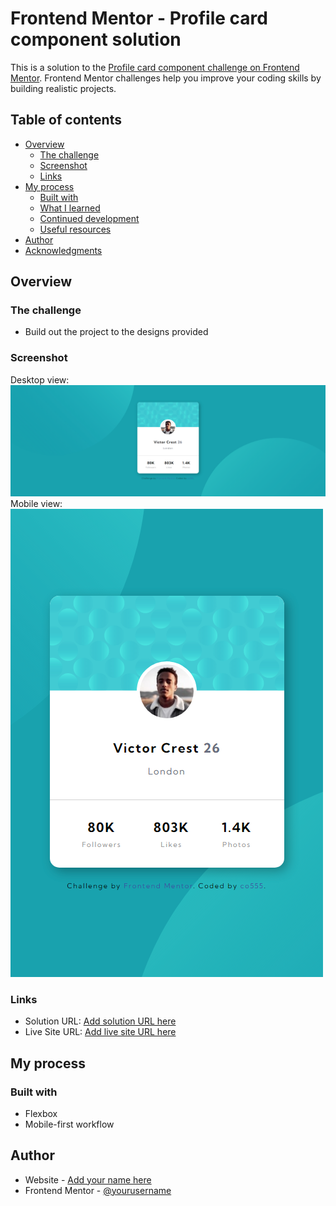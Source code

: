 # Frontend Mentor - Profile card component solution

This is a solution to the [Profile card component challenge on Frontend Mentor](https://www.frontendmentor.io/challenges/profile-card-component-cfArpWshJ). Frontend Mentor challenges help you improve your coding skills by building realistic projects. 

## Table of contents

- [Overview](#overview)
  - [The challenge](#the-challenge)
  - [Screenshot](#screenshot)
  - [Links](#links)
- [My process](#my-process)
  - [Built with](#built-with)
  - [What I learned](#what-i-learned)
  - [Continued development](#continued-development)
  - [Useful resources](#useful-resources)
- [Author](#author)
- [Acknowledgments](#acknowledgments)

## Overview

### The challenge

- Build out the project to the designs provided

### Screenshot

Desktop view:
![](./images/co555-profile-card-component-desktop.png)
Mobile view:
![](./images/co555-profile-card-component-mobile.png)

### Links

- Solution URL: [Add solution URL here](https://www.frontendmentor.io/solutions/profilecardcomponent-PzmLVUimT)
- Live Site URL: [Add live site URL here](https://co555.github.io/profile-card-component/)

## My process

### Built with

- Flexbox
- Mobile-first workflow

## Author

- Website - [Add your name here](https://www.your-site.com)
- Frontend Mentor - [@yourusername](https://www.frontendmentor.io/profile/yourusername)
